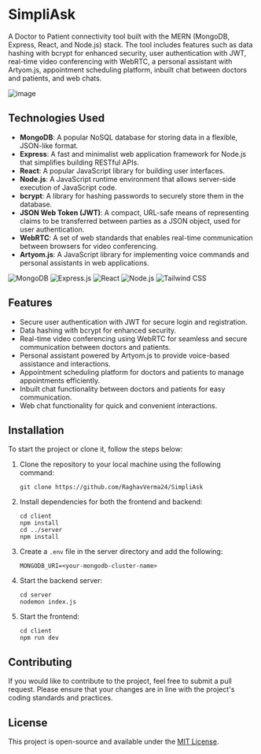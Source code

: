 # SimpliAsk

A Doctor to Patient connectivity tool built with the MERN (MongoDB, Express, React, and Node.js) stack. The tool includes features such as data hashing with bcrypt for enhanced security, user authentication with JWT, real-time video conferencing with WebRTC, a personal assistant with Artyom.js, appointment scheduling platform, inbuilt chat between doctors and patients, and web chats.

![image](https://github.com/RaghavVerma24/SimpliAsk/assets/59304737/c0f57159-e894-4080-959a-ff47dfc71167)

## Technologies Used

- **MongoDB**: A popular NoSQL database for storing data in a flexible, JSON-like format.
- **Express**: A fast and minimalist web application framework for Node.js that simplifies building RESTful APIs.
- **React**: A popular JavaScript library for building user interfaces.
- **Node.js**: A JavaScript runtime environment that allows server-side execution of JavaScript code.
- **bcrypt**: A library for hashing passwords to securely store them in the database.
- **JSON Web Token (JWT)**: A compact, URL-safe means of representing claims to be transferred between parties as a JSON object, used for user authentication.
- **WebRTC**: A set of web standards that enables real-time communication between browsers for video conferencing.
- **Artyom.js**: A JavaScript library for implementing voice commands and personal assistants in web applications.

![MongoDB](https://img.icons8.com/color/48/000000/mongodb.png) ![Express.js](https://img.icons8.com/color/48/000000/express.png) ![React](https://img.icons8.com/color/48/000000/react-native.png) ![Node.js](https://img.icons8.com/color/48/000000/nodejs.png) ![Tailwind CSS](https://img.icons8.com/color/48/000000/tailwindcss.png)

## Features

- Secure user authentication with JWT for secure login and registration.
- Data hashing with bcrypt for enhanced security.
- Real-time video conferencing using WebRTC for seamless and secure communication between doctors and patients.
- Personal assistant powered by Artyom.js to provide voice-based assistance and interactions.
- Appointment scheduling platform for doctors and patients to manage appointments efficiently.
- Inbuilt chat functionality between doctors and patients for easy communication.
- Web chat functionality for quick and convenient interactions.
  
Installation
------------

To start the project or clone it, follow the steps below:

1.  Clone the repository to your local machine using the following command:

    ```
    git clone https://github.com/RaghavVerma24/SimpliAsk
    ```

2. Install dependencies for both the frontend and backend:
    ```
    cd client
    npm install
    cd ../server
    npm install
    ```

3. Create a `.env` file in the server  directory and add the following:
    ```
    MONGODB_URI=<your-mongodb-cluster-name>
    ```

4. Start the backend server:
    ```
    cd server
    nodemon index.js
    ```

5. Start the frontend:
    ```
    cd client
    npm run dev
    ```

Contributing
------------

If you would like to contribute to the project, feel free to submit a pull request. Please ensure that your changes are in line with the project's coding standards and practices.

License
-------

This project is open-source and available under the [MIT License](https://chat.openai.com/LICENSE).
